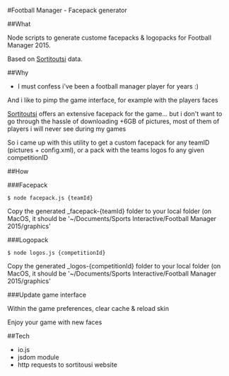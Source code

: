 #Football Manager - Facepack generator

##What

Node scripts to generate custome facepacks & logopacks for Football Manager 2015.

Based on [Sortitoutsi](http://sortitoutsi.net) data.


##Why

* I must confess i've been a football manager player for years :)

And i like to pimp the game interface, for example with the players faces  

[Sortitoutsi](http://sortitoutsi.net) offers an extensive facepack for the game... but i don't want to go through the hassle of downloading +6GB of pictures, most of them of players i will never see during my games  

So i came up with this utility to get a custom facepack for any teamID (pictures + config.xml), or a pack with the teams logos fo any given competitionID

##How

###Facepack
```
$ node facepack.js {teamId}
```

Copy the generated _facepack-{teamId} folder to your local folder (on MacOS, it should be '~/Documents/Sports Interactive/Football Manager 2015/graphics'

###Logopack

```
$ node logos.js {competitionId}
```

Copy the generated _logos-{competitionId} folder to your local folder (on MacOS, it should be '~/Documents/Sports Interactive/Football Manager 2015/graphics'


###Update game interface

Within the game preferences, clear cache & reload skin

Enjoy your game with new faces

##Tech

* io.js
* jsdom module
* http requests to sortitousi website


